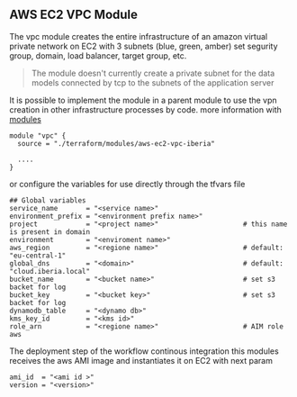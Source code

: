 AWS EC2 VPC Module
----
The vpc module creates the entire infrastructure of an amazon virtual private network on EC2 with 3 subnets (blue, green, amber)
set segurity group, domain, load balancer, target group, etc.

> The module doesn't currently create a private subnet for the data models connected by tcp to the subnets of the application server

It is possible to implement the module in a parent module to use the vpn creation in other infrastructure processes by code. more information with [modules](https://www.terraform.io/language/modules/syntax)

````
module "vpc" {
  source = "./terraform/modules/aws-ec2-vpc-iberia"
  
  ....
}
````

or configure the variables for use directly through the tfvars file
````
## Global variables
service_name       = "<service name>"
environment_prefix = "<environment prefix name>"
project            = "<project name>"                     # this name is present in domain
environment        = "<enviroment name>"
aws_region         = "<regione name>"                     # default: "eu-central-1"
global_dns         = "<domain>"                           # default: "cloud.iberia.local"
bucket_name        = "<bucket name>"                      # set s3 backet for log
bucket_key         = "<bucket key>"                       # set s3 backet for log
dynamodb_table     = "<dynamo db>"
kms_key_id         = "<kms id>" 
role_arn           = "<regione name>"                     # AIM role aws
````

The deployment step of the workflow continous integration this modules receives the aws AMI image and instantiates it on EC2 with next param
````
ami_id  = "<ami id >" 
version = "<version>" 
````
